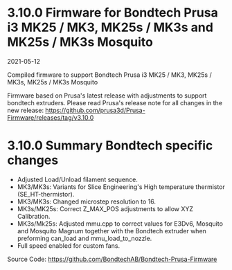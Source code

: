 
# 3.10.0 Firmware for Bondtech Prusa i3 MK25 / MK3,  MK25s / MK3s and MK25s / MK3s Mosquito

2021-05-12

Compiled firmware to support Bondtech Prusa i3 MK25 / MK3, MK25s / MK3s, MK25s / MK3s Mosquito

Firmware based on Prusa's latest release with adjustments to support bondtech extruders. Please read Prusa's release note for all changes in the new release: https://github.com/prusa3d/Prusa-Firmware/releases/tag/v3.10.0

# 3.10.0 Summary Bondtech specific changes

- Adjusted Load/Unload filament sequence.
- MK3/MK3s: Variants for Slice Engineering's High temperature thermistor (SE_HT-thermistor).
- MK3/MK3s: Changed microstep resolution to 16.
- MK3s/MK25s: Correct Z_MAX_POS adjustments to allow XYZ Calibration.
- MK3s/Mk25s: Adjusted mmu.cpp to correct values for E3Dv6, Mosquito and Mosquito Magnum together with the Bondtech extruder when preforming can_load and mmu_load_to_nozzle.
- Full speed enabled for custom fans.

Source Code: https://github.com/BondtechAB/Bondtech-Prusa-Firmware

